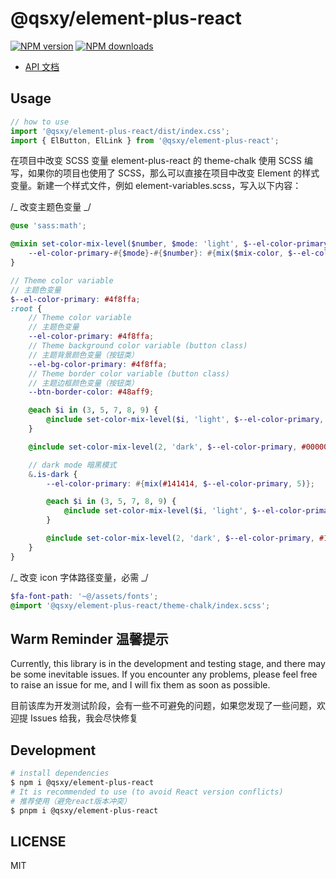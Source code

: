 # @qsxy/element-plus-react

[![NPM version](https://img.shields.io/npm/v/element-plus-react.svg?style=flat)](https://npmjs.org/package/@qsxy/element-plus-react)
[![NPM downloads](http://img.shields.io/npm/dm/element-plus-react.svg?style=flat)](https://npmjs.org/package/@qsxy/element-plus-react)

-   [API 文档](https://ahqsluoye.github.io/element-plus-react/)

## Usage

```javascript
// how to use
import '@qsxy/element-plus-react/dist/index.css';
import { ElButton, ElLink } from '@qsxy/element-plus-react';
```

在项目中改变 SCSS 变量
element-plus-react 的 theme-chalk 使用 SCSS 编写，如果你的项目也使用了 SCSS，那么可以直接在项目中改变 Element 的样式变量。新建一个样式文件，例如 element-variables.scss，写入以下内容：

/_ 改变主题色变量 _/

```scss
@use 'sass:math';

@mixin set-color-mix-level($number, $mode: 'light', $--el-color-primary, $mix-color: #ffffff) {
    --el-color-primary-#{$mode}-#{$number}: #{mix($mix-color, $--el-color-primary, math.percentage(math.div($number, 10)))};
}

// Theme color variable
// 主题色变量
$--el-color-primary: #4f8ffa;
:root {
    // Theme color variable
    // 主题色变量
    --el-color-primary: #4f8ffa;
    // Theme background color variable (button class)
    // 主题背景颜色变量（按钮类）
    --el-bg-color-primary: #4f8ffa;
    // Theme border color variable (button class)
    // 主题边框颜色变量（按钮类）
    --btn-border-color: #48aff9;

    @each $i in (3, 5, 7, 8, 9) {
        @include set-color-mix-level($i, 'light', $--el-color-primary, #ffffff);
    }

    @include set-color-mix-level(2, 'dark', $--el-color-primary, #000000);

    // dark mode 暗黑模式
    &.is-dark {
        --el-color-primary: #{mix(#141414, $--el-color-primary, 5)};

        @each $i in (3, 5, 7, 8, 9) {
            @include set-color-mix-level($i, 'light', $--el-color-primary, #141414);
        }

        @include set-color-mix-level(2, 'dark', $--el-color-primary, #141414);
    }
}
```

/_ 改变 icon 字体路径变量，必需 _/

```scss
$fa-font-path: '~@/assets/fonts';
@import '@qsxy/element-plus-react/theme-chalk/index.scss';
```

## Warm Reminder 温馨提示

Currently, this library is in the development and testing stage, and there may be some inevitable issues. If you encounter any problems, please feel free to raise an issue for me, and I will fix them as soon as possible.

目前该库为开发测试阶段，会有一些不可避免的问题，如果您发现了一些问题，欢迎提 Issues 给我，我会尽快修复

## Development

```bash
# install dependencies
$ npm i @qsxy/element-plus-react
# It is recommended to use (to avoid React version conflicts)
# 推荐使用（避免react版本冲突）
$ pnpm i @qsxy/element-plus-react
```

## LICENSE

MIT
